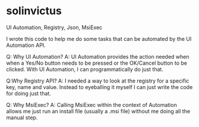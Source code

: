 # solinvictus
UI Automation, Registry, Json, MsiExec

I wrote this code to help me do some tasks that can be automated by the UI Automation API.

Q: Why UI Automation?
A: UI Automation provides the action needed when when a Yes/No button needs to be pressed or the OK/Cancel button to be clicked. With UI Automation, I can programmatically do just that.

Q:Why Registry API?
A: I needed a way to look at the registry for a specific key, name and value. Instead to eyeballing it myself I can just write the code for doing just that.

Q: Why MsiExec?
A: Calling MsiExec within the context of Automation allows me just run an install file (usually a .msi file) without me doing all the manual step.

